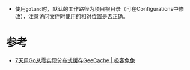 - 使用`goland`时，默认的工作路径为项目根目录（可在Configurations中修改），注意访问文件时使用的相对位置是否正确。





















# 参考

- [7天用Go从零实现分布式缓存GeeCache | 极客兔兔](https://geektutu.com/post/geecache.html)